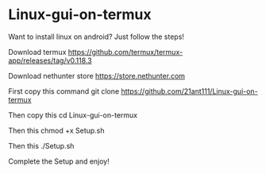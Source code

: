 # Linux-gui-on-termux
Want to install linux on android? Just follow the steps!

Download termux https://github.com/termux/termux-app/releases/tag/v0.118.3

Download nethunter store https://store.nethunter.com

First copy this command git clone https://github.com/21ant111/Linux-gui-on-termux

Then copy this cd Linux-gui-on-termux

Then this chmod +x Setup.sh

Then this ./Setup.sh

Complete the Setup and enjoy!
